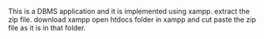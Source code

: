 This is a DBMS application and it is implemented using xampp.
extract the zip file.
download xampp
open htdocs folder in xampp and cut paste the zip file as it is in that folder.
